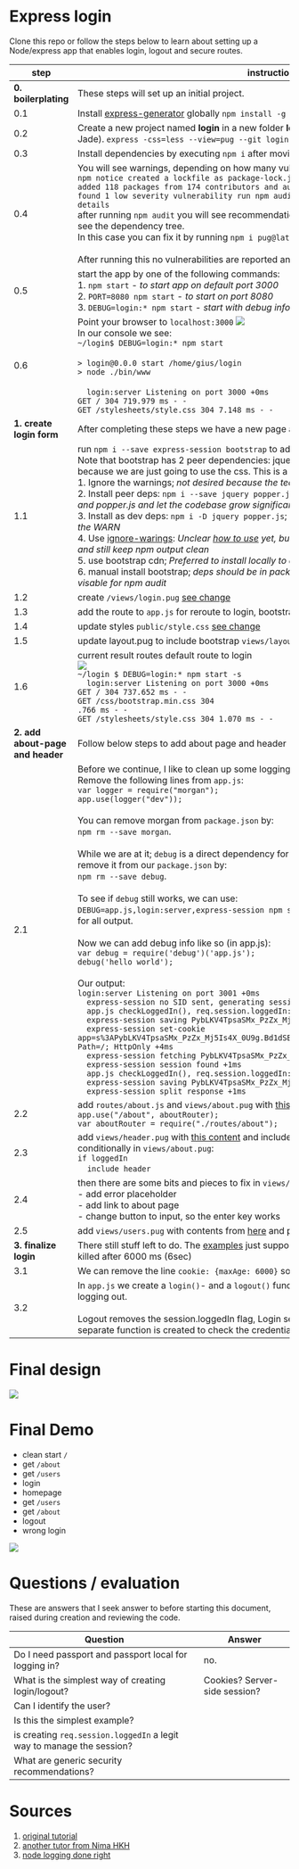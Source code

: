# Express login

Clone this repo or follow the steps below to learn about setting up a Node/express app that enables login, logout and secure routes.

| step          | instruction                                 |
| ------------- | ------------------------------------------- |
| **0. boilerplating** | These steps will set up an initial project. |
| 0.1 | Install [express-generator](https://www.npmjs.com/package/express-generator) globally `npm install -g express-generator`|
| 0.2 | Create a new project named **login** in a new folder **login** and add pug support (instead of Jade). `express -css=less --view=pug --git login` |
| 0.3 | Install dependencies by executing `npm i` after moving into the directory using `cd login` |
| 0.4 | You will see warnings, depending on how many vulnerabilities are found.<br> `npm notice created a lockfile as package-lock.json. You should commit this file. `<br>`added 118 packages from 174 contributors and audited 247 packages in 10.793s `<br>`found 1 low severity vulnerability run npm audit fix to fix them, or npm audit for details`<br> after running `npm audit` you will see recommendations to fix, you might want to run `npm ls` to see the dependency tree.<br>In this case you can fix it by running `npm i pug@latest`<br><br>After running this no vulnerabilities are reported and we can go ahead and start the app |
| 0.5 | start the app by one of the following commands: <br> 1. `npm start` - *to start app on default port 3000*<br>2. `PORT=8080 npm start` - *to start on port 8080*<br>3. `DEBUG=login:* npm start` - *start with debug information*|
| 0.6 | Point your browser to `localhost:3000` ![](./doc/images/boilerplate.png) <br> In our console we see:<br>`~/login$ DEBUG=login:* npm start`<br><br>`> login@0.0.0 start /home/gius/login`<br>`> node ./bin/www`<br><br>`  login:server Listening on port 3000 +0ms`<br>`GET / 304 719.979 ms - -`<br>`GET /stylesheets/style.css 304 7.148 ms - -`
| **1. create login form** | After completing these steps we have a new page and route.|
| 1.1 | run `npm i --save express-session bootstrap` to add the dependency<br>Note that bootstrap has 2 peer dependencies: jquery and popper.js. We don't need these, because we are just going to use the css. This is a list of ways to handle the `npm WARN`:<br>1. Ignore the warnings; *not desired because the team will ignore all npm output*<br>2. Install peer deps: `npm i --save jquery popper.js`; *not desired; packers will include jquery and popper.js and let the codebase grow significantly*<br>3. Install as dev deps: `npm i -D jquery popper.js`; *Unsure yet if it solves 2, but it shuts up the WARN*<br>4. Use [ignore-warings](https://github.com/codejamninja/ignore-warnings): *Unclear [how to use](https://github.com/codejamninja/ignore-warnings/issues/2) yet, but it seems like a legit way of avoiding 2 and still keep npm output clean*<br>5. use bootstrap cdn; *Preferred to install locally to allow offline dev*<br>6. manual install bootstrap; *deps should be in package.json for keeping all updatable and visable for npm audit*|
| 1.2 | create `/views/login.pug` [see change](https://github.com/rkristelijn/login/commit/e3c94bb22d43140f0a18054c793572fca60ce7ae#diff-6d5d452b8670045112ed889367008056) |
| 1.3 | add the route to `app.js` for reroute to login, bootstrap and include session [see change](https://github.com/rkristelijn/login/commit/e3c94bb22d43140f0a18054c793572fca60ce7ae#diff-0364f57fbff2fabbe941ed20c328ef1a)<br> |
| 1.4 | update styles `public/style.css` [see change](https://github.com/rkristelijn/login/commit/e3c94bb22d43140f0a18054c793572fca60ce7ae#diff-0aaa9d35a8082eda23139c53348d2e51) |
| 1.5 | update layout.pug to include bootstrap `views/layout.pug` [see change](https://github.com/rkristelijn/login/commit/e3c94bb22d43140f0a18054c793572fca60ce7ae#diff-5c5792469bc79f8d2ab44b4192b02a20) |
| 1.6 | current result routes default route to login<br>![](./doc/images/login.png)<br>`~/login $ DEBUG=login:* npm start -s`<br>`  login:server Listening on port 3000 +0ms`<br>`GET / 304 737.652 ms - -`<br>`GET /css/bootstrap.min.css 304 `<br>`.766 ms - -`<br>`GET /stylesheets/style.css 304 1.070 ms - -` |
| **2. add about-page and header** | Follow below steps to add about page and header |
| 2.1 | Before we continue, I like to clean up some logging. `morgan` is creating too much noise. Remove the following lines from `app.js`:<br>`var logger = require("morgan");`<br>`app.use(logger("dev"));`<br><br>You can remove morgan from `package.json` by: <br>`npm rm --save morgan`.<br><br>While we are at it; `debug` is a direct dependency for `express` and `express-session` so we can remove it from our `package.json` by: <br>`npm rm --save debug`.<br><br>To see if `debug` still works, we can use:<br>`DEBUG=app.js,login:server,express-session npm start -s`. Note that we can use `DEBUG=*` for all output.<br><br>Now we can add debug info like so (in app.js): <br>`var debug = require('debug')('app.js');` <br> `debug('hello world');`<br><br>Our output:<br>`login:server Listening on port 3001 +0ms`<br>`  express-session no SID sent, generating session +26s`<br>`  app.js checkLoggedIn(), req.session.loggedIn: undefined rendering login +5ms`<br>`  express-session saving PybLKV4TpsaSMx_PzZx_Mj5Is4X_0U9g +748ms`<br>`  express-session set-cookie app=s%3APybLKV4TpsaSMx_PzZx_Mj5Is4X_0U9g.Bd1dSB8w4kfcL9DPonfLBXFRLtZBdqHThCNMTsv0Ixo; Path=/; HttpOnly +4ms`<br>`  express-session fetching PybLKV4TpsaSMx_PzZx_Mj5Is4X_0U9g +736ms`<br>`  express-session session found +1ms`<br>`  app.js checkLoggedIn(), req.session.loggedIn: undefined rendering login +1ms`<br>`  express-session saving PybLKV4TpsaSMx_PzZx_Mj5Is4X_0U9g +93ms`<br>`  express-session split response +1ms`
| 2.2 | add `routes/about.js` and `views/about.pug` with [this content]() and update `app.js`; add: <br>`app.use("/about", aboutRouter);`<br>`var aboutRouter = require("./routes/about");`|
| 2.3 | add `views/header.pug` with [this content]() and include it in `index.pug` and `users.pug` and conditionally in `views/about.pug`:<br>`if loggedIn`<br>&nbsp;&nbsp;&nbsp;&nbsp;`include header` |
| 2.4 | then there are some bits and pieces to fix in `views/login.pug`:<br>- add error placeholder<br>- add link to about page<br>- change button to input, so the enter key works |
| 2.5 | add `views/users.pug` with contents from [here]() and pass a list of users [like so]() |
| **3. finalize login** | There still stuff left to do. The [examples](#sources) just support login and logout, and the session is killed after 6000 ms (6sec) |
|3.1| We can remove the line `cookie: {maxAge: 6000}` so the session isn't just 6sec from `app.js` |
|3.2| In `app.js` we create a `login()`- and a `logout()` function that only care about logging in and logging out.<br><br>Logout removes the session.loggedIn flag, Login sets it and calls checking the credentials. A separate function is created to check the credentials called `checkUser()` |

# Final design
![](./doc/diagrams/views.activity.svg)

# Final Demo
- clean start `/`
- get `/about`
- get `/users`
- login
- homepage
- get `/users`
- get `/about`
- logout
- wrong login

![](./doc/images/demo.gif)
# Questions / evaluation

These are answers that I seek answer to before starting this document, raised during creation and reviewing the code.

| Question | Answer |
|---|---|
| Do I need passport and passport local for logging in? | no. |
| What is the simplest way of creating login/logout? | Cookies? Server-side session?|
| Can I identify the user? | |
| Is this the simplest example? | |
| is creating `req.session.loggedIn` a legit way to manage the session? | |
| What are generic security recommendations? | |

# Sources

1. [original tutorial](http://projectsplaza.com/login-logout-nodejs-express/)
2. [another tutor from Nima HKH](https://medium.com/@nima.2004hkh/create-your-first-login-page-with-exprerssjs-pug-f42250229486)
3. [node logging done right](http://www.jyotman.xyz/post/logging-in-node.js-done-right)
